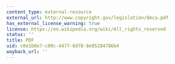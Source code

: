 ```yaml
---
content_type: external-resource
external_url: http://www.copyright.gov/legislation/dmca.pdf
has_external_license_warning: true
license: https://en.wikipedia.org/wiki/All_rights_reserved
status: ''
title: PDF
uid: c0e1b0e7-c00c-4477-8d78-8e05284786b4
wayback_url: ''
---
```

